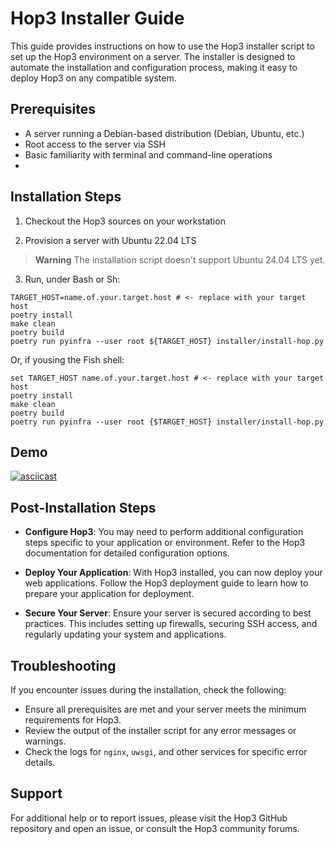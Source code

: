 # Hop3 Installer Guide

This guide provides instructions on how to use the Hop3 installer script to set up the Hop3 environment on a server. The installer is designed to automate the installation and configuration process, making it easy to deploy Hop3 on any compatible system.

## Prerequisites

- A server running a Debian-based distribution (Debian, Ubuntu, etc.)
- Root access to the server via SSH
- Basic familiarity with terminal and command-line operations
-

## Installation Steps

1. Checkout the Hop3 sources on your workstation

2. Provision a server with Ubuntu 22.04 LTS

> **Warning**
> The installation script doesn't support Ubuntu 24.04 LTS yet.

3. Run, under Bash or Sh:

```fish
TARGET_HOST=name.of.your.target.host # <- replace with your target host
poetry install
make clean
poetry build
poetry run pyinfra --user root ${TARGET_HOST} installer/install-hop.py
```

Or, if yousing the Fish shell:

```fish
set TARGET_HOST name.of.your.target.host # <- replace with your target host
poetry install
make clean
poetry build
poetry run pyinfra --user root {$TARGET_HOST} installer/install-hop.py
```

## Demo

[![asciicast](https://asciinema.org/a/EyYlupPqQvY2ET0vTVkVpN5t3.svg)](https://asciinema.org/a/EyYlupPqQvY2ET0vTVkVpN5t3)


## Post-Installation Steps

- **Configure Hop3**: You may need to perform additional configuration steps specific to your application or environment. Refer to the Hop3 documentation for detailed configuration options.

- **Deploy Your Application**: With Hop3 installed, you can now deploy your web applications. Follow the Hop3 deployment guide to learn how to prepare your application for deployment.

- **Secure Your Server**: Ensure your server is secured according to best practices. This includes setting up firewalls,
  securing SSH access, and regularly updating your system and applications.

## Troubleshooting

If you encounter issues during the installation, check the following:

- Ensure all prerequisites are met and your server meets the minimum requirements for Hop3.
- Review the output of the installer script for any error messages or warnings.
- Check the logs for `nginx`, `uwsgi`, and other services for specific error details.

## Support

For additional help or to report issues, please visit the Hop3 GitHub repository and open an issue, or consult the Hop3 community forums.
